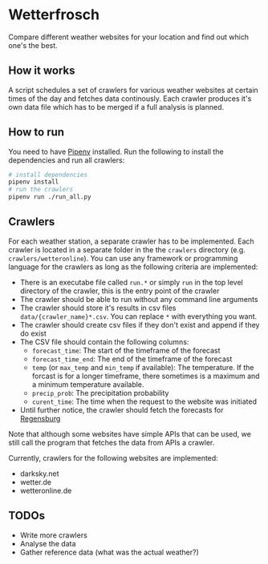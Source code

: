 # Wetterfrosch

Compare different weather websites for your location and find out which one's the best.

## How it works

A script schedules a set of crawlers for various weather websites at certain times of the day and fetches data continously. Each crawler produces it's own data file which has to be merged if a full analysis is planned.

## How to run

You need to have [Pipenv](https://docs.pipenv.org/en/latest/) installed. Run the following to install the dependencies and run all crawlers:

``` sh
# install dependencies
pipenv install
# run the crawlers
pipenv run ./run_all.py
```

## Crawlers

For each weather station, a separate crawler has to be implemented. Each crawler is located in a separate folder in the the `crawlers` directory (e.g. `crawlers/wetteronline`). You can use any framework or programming language for the crawlers as long as the following criteria are implemented:

- There is an executabe file called `run.*` or simply `run` in the top level directory of the crawler, this is the entry point of the crawler
- The crawler should be able to run without any command line arguments
- The crawler should store it's results in csv files `data/{crawler_name}*.csv`. You can replace `*` with everything you want.
- The crawler should create csv files if they don't exist and append if they do exist
- The CSV file should contain the following columns:
    - `forecast_time`: The start of the timeframe of the forecast
    - `forecast_time_end`: The end of the timeframe of the forecast
    - `temp` (or `max_temp` and `min_temp` if available): The temperature. If the forcast is for a longer timeframe, there sometimes is a maximum and a minimum temperature available.
    - `precip_prob`: The precipitation probability
    - `curent_time`: The time when the request to the website was initiated
- Until further notice, the crawler should fetch the forecasts for [Regensburg](https://en.wikipedia.org/wiki/Regensburg)

Note that although some websites have simple APIs that can be used, we still call the program that fetches the data from APIs a crawler.

Currently, crawlers for the following websites are implemented:

- darksky.net
- wetter.de
- wetteronline.de

## TODOs

- Write more crawlers
- Analyse the data
- Gather reference data (what was the actual weather?)
